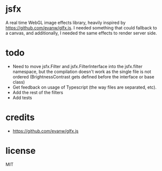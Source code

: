 # jsfx

A real time WebGL image effects library, heavily inspired by https://github.com/evanw/glfx.js. I needed something that could fallback to a canvas, and additionally, I needed the same effects to render server side.

# todo

* Need to move jsfx.Filter and jsfx.FilterInterface into the jsfx.filter namespace, but the compilation doesn't work as the single file is not ordered (BrightnessContrast gets defined before the interface or base class)
* Get feedback on usage of Typescript (the way files are separated, etc).
* Add the rest of the filters
* Add tests


# credits
* https://github.com/evanw/glfx.js

# license

MIT
